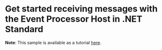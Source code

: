 # Get started receiving messages with the Event Processor Host in .NET Standard

**Note**: This sample is available as a tutorial [here](https://docs.microsoft.com/en-us/azure/event-hubs/event-hubs-dotnet-standard-getstarted-receive-eph).
